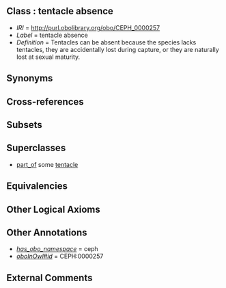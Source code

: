 
## Class : tentacle absence

 * *IRI* = http://purl.obolibrary.org/obo/CEPH_0000257
 * *Label* = tentacle absence
 * *Definition* = Tentacles can be absent because the species lacks tentacles, they are accidentally lost during capture, or they are naturally lost at sexual maturity. 

## Synonyms


## Cross-references


## Subsets


## Superclasses

 * [part_of](../../BFO/50/BFO_0000050.md) some [tentacle](../../CEPH/56/CEPH_0000256.md)

## Equivalencies


## Other Logical Axioms


## Other Annotations

 * *[has_obo_namespace](../../ce/oboInOwl#hasOBONamespace.md)* = ceph
 * *[oboInOwl#id](../../id/oboInOwl#id.md)* = CEPH:0000257

## External Comments

